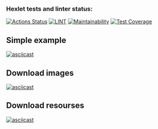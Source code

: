 ### Hexlet tests and linter status:
[![Actions Status](https://github.com/ruslanmsk/frontent-testing-react-project-lvl1/workflows/hexlet-check/badge.svg)](https://github.com/ruslanmsk/frontent-testing-react-project-lvl1/actions)
[![LINT](https://github.com/ruslanmsk/frontent-testing-react-project-lvl1/actions/workflows/lint.yml/badge.svg)](https://github.com/ruslanmsk/frontent-testing-react-project-lvl1/actions/workflows/lint.yml)
[![Maintainability](https://api.codeclimate.com/v1/badges/e1b279cdfc3bf372bf27/maintainability)](https://codeclimate.com/github/ruslanmsk/frontent-testing-react-project-lvl1/maintainability)
[![Test Coverage](https://api.codeclimate.com/v1/badges/e1b279cdfc3bf372bf27/test_coverage)](https://codeclimate.com/github/ruslanmsk/frontent-testing-react-project-lvl1/test_coverage)


## Simple example 

[![asciicast](https://asciinema.org/a/dVdurs4ndpKVTdCpCqL4aMBrV.svg)](https://asciinema.org/a/dVdurs4ndpKVTdCpCqL4aMBrV)

## Download images

[![asciicast](https://asciinema.org/a/M7Hr4hOulBhidj3Gpym8z2fn9.svg)](https://asciinema.org/a/M7Hr4hOulBhidj3Gpym8z2fn9)

## Download resourses 

[![asciicast](https://asciinema.org/a/GRp5VsdeaHtol6OJKzOGKgcFG.svg)](https://asciinema.org/a/GRp5VsdeaHtol6OJKzOGKgcFG)